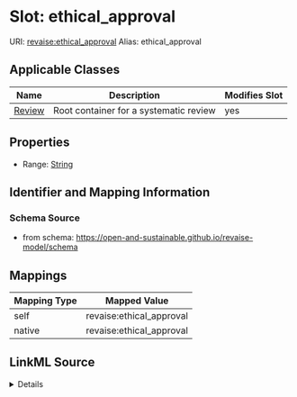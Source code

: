 

# Slot: ethical_approval 



URI: [revaise:ethical_approval](https://open-and-sustainable.github.io/revaise-model/schema/ethical_approval)
Alias: ethical_approval

<!-- no inheritance hierarchy -->





## Applicable Classes

| Name | Description | Modifies Slot |
| --- | --- | --- |
| [Review](Review.md) | Root container for a systematic review |  yes  |






## Properties

* Range: [String](String.md)




## Identifier and Mapping Information






### Schema Source


* from schema: https://open-and-sustainable.github.io/revaise-model/schema




## Mappings

| Mapping Type | Mapped Value |
| ---  | ---  |
| self | revaise:ethical_approval |
| native | revaise:ethical_approval |




## LinkML Source

<details>
```yaml
name: ethical_approval
from_schema: https://open-and-sustainable.github.io/revaise-model/schema
rank: 1000
alias: ethical_approval
domain_of:
- Review
range: string

```
</details>